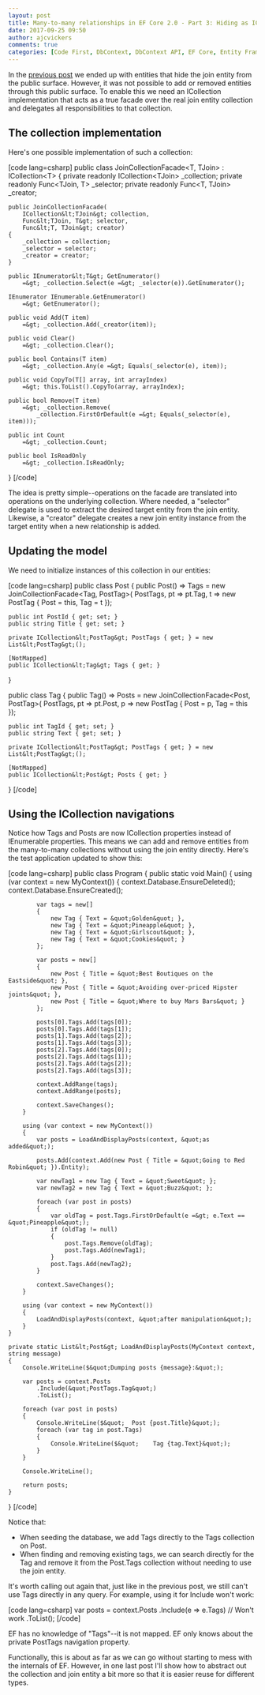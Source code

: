 ```yaml
---
layout: post
title: Many-to-many relationships in EF Core 2.0 - Part 3: Hiding as ICollection
date: 2017-09-25 09:50
author: ajcvickers
comments: true
categories: [Code First, DbContext, DbContext API, EF Core, Entity Framework, Foreign Keys, Many-to-Many]
---
```

In the <a href="http://wp.me/p1rP25-7p">previous post</a> we ended up with entities that hide the join entity from the public surface. However, it was not possible to add or removed entities through this public surface. To enable this we need an ICollection implementation that acts as a true facade over the real join entity collection and delegates all responsibilities to that collection.

<!--more-->

<h2>The collection implementation</h2>

Here's one possible implementation of such a collection:

[code lang=csharp]
public class JoinCollectionFacade&lt;T, TJoin&gt; : ICollection&lt;T&gt;
{
    private readonly ICollection&lt;TJoin&gt; _collection;
    private readonly Func&lt;TJoin, T&gt; _selector;
    private readonly Func&lt;T, TJoin&gt; _creator;

    public JoinCollectionFacade(
        ICollection&lt;TJoin&gt; collection,
        Func&lt;TJoin, T&gt; selector,
        Func&lt;T, TJoin&gt; creator)
    {
        _collection = collection;
        _selector = selector;
        _creator = creator;
    }

    public IEnumerator&lt;T&gt; GetEnumerator()
        =&gt; _collection.Select(e =&gt; _selector(e)).GetEnumerator();

    IEnumerator IEnumerable.GetEnumerator()
        =&gt; GetEnumerator();

    public void Add(T item)
        =&gt; _collection.Add(_creator(item));

    public void Clear()
        =&gt; _collection.Clear();

    public bool Contains(T item)
        =&gt; _collection.Any(e =&gt; Equals(_selector(e), item));

    public void CopyTo(T[] array, int arrayIndex)
        =&gt; this.ToList().CopyTo(array, arrayIndex);

    public bool Remove(T item)
        =&gt; _collection.Remove(
            _collection.FirstOrDefault(e =&gt; Equals(_selector(e), item)));

    public int Count
        =&gt; _collection.Count;

    public bool IsReadOnly
        =&gt; _collection.IsReadOnly;
}
[/code]

The idea is pretty simple--operations on the facade are translated into operations on the underlying collection. Where needed, a "selector" delegate is used to extract the desired target entity from the join entity. Likewise, a "creator" delegate creates a new join entity instance from the target entity when a new relationship is added.

<h2>Updating the model</h2>

We need to initialize instances of this collection in our entities:

[code lang=csharp]
public class Post
{
    public Post()
        =&gt; Tags = new JoinCollectionFacade&lt;Tag, PostTag&gt;(
            PostTags,
            pt =&gt; pt.Tag,
            t =&gt; new PostTag { Post = this, Tag = t });

    public int PostId { get; set; }
    public string Title { get; set; }

    private ICollection&lt;PostTag&gt; PostTags { get; } = new List&lt;PostTag&gt;();

    [NotMapped]
    public ICollection&lt;Tag&gt; Tags { get; }
}

public class Tag
{
    public Tag()
        =&gt; Posts = new JoinCollectionFacade&lt;Post, PostTag&gt;(
            PostTags,
            pt =&gt; pt.Post,
            p =&gt; new PostTag { Post = p, Tag = this });

    public int TagId { get; set; }
    public string Text { get; set; }

    private ICollection&lt;PostTag&gt; PostTags { get; } = new List&lt;PostTag&gt;();

    [NotMapped]
    public ICollection&lt;Post&gt; Posts { get; }
}
[/code]

<h2>Using the ICollection navigations</h2>

Notice how Tags and Posts are now ICollection properties instead of IEnumerable properties. This means we can add and remove entities from the many-to-many collections without using the join entity directly. Here's the test application updated to show this:

[code lang=csharp]
public class Program
{
    public static void Main()
    {
        using (var context = new MyContext())
        {
            context.Database.EnsureDeleted();
            context.Database.EnsureCreated();

            var tags = new[]
            {
                new Tag { Text = &quot;Golden&quot; },
                new Tag { Text = &quot;Pineapple&quot; },
                new Tag { Text = &quot;Girlscout&quot; },
                new Tag { Text = &quot;Cookies&quot; }
            };

            var posts = new[]
            {
                new Post { Title = &quot;Best Boutiques on the Eastside&quot; },
                new Post { Title = &quot;Avoiding over-priced Hipster joints&quot; },
                new Post { Title = &quot;Where to buy Mars Bars&quot; }
            };

            posts[0].Tags.Add(tags[0]);
            posts[0].Tags.Add(tags[1]);
            posts[1].Tags.Add(tags[2]);
            posts[1].Tags.Add(tags[3]);
            posts[2].Tags.Add(tags[0]);
            posts[2].Tags.Add(tags[1]);
            posts[2].Tags.Add(tags[2]);
            posts[2].Tags.Add(tags[3]);

            context.AddRange(tags);
            context.AddRange(posts);

            context.SaveChanges();
        }

        using (var context = new MyContext())
        {
            var posts = LoadAndDisplayPosts(context, &quot;as added&quot;);

            posts.Add(context.Add(new Post { Title = &quot;Going to Red Robin&quot; }).Entity);

            var newTag1 = new Tag { Text = &quot;Sweet&quot; };
            var newTag2 = new Tag { Text = &quot;Buzz&quot; };

            foreach (var post in posts)
            {
                var oldTag = post.Tags.FirstOrDefault(e =&gt; e.Text == &quot;Pineapple&quot;);
                if (oldTag != null)
                {
                    post.Tags.Remove(oldTag);
                    post.Tags.Add(newTag1);
                }
                post.Tags.Add(newTag2);
            }

            context.SaveChanges();
        }

        using (var context = new MyContext())
        {
            LoadAndDisplayPosts(context, &quot;after manipulation&quot;);
        }
    }

    private static List&lt;Post&gt; LoadAndDisplayPosts(MyContext context, string message)
    {
        Console.WriteLine($&quot;Dumping posts {message}:&quot;);

        var posts = context.Posts
            .Include(&quot;PostTags.Tag&quot;)
            .ToList();

        foreach (var post in posts)
        {
            Console.WriteLine($&quot;  Post {post.Title}&quot;);
            foreach (var tag in post.Tags)
            {
                Console.WriteLine($&quot;    Tag {tag.Text}&quot;);
            }
        }

        Console.WriteLine();

        return posts;
    }
}
[/code]

Notice that:

<ul>
<li>When seeding the database, we add Tags directly to the Tags collection on Post.</li>
<li>When finding and removing existing tags, we can search directly for the Tag and remove it from the Post.Tags collection without needing to use the join entity.</li>
</ul>

It's worth calling out again that, just like in the previous post, we still can't use Tags directly in any query. For example, using it for Include won't work:

[code lang=csharp]
var posts = context.Posts
    .Include(e =&gt; e.Tags) // Won&#039;t work
    .ToList();
[/code]

EF has no knowledge of "Tags"--it is not mapped. EF only knows about the private PostTags navigation property.

Functionally, this is about as far as we can go without starting to mess with the internals of EF. However, in one last post I'll show how to abstract out the collection and join entity a bit more so that it is easier reuse for different types.
